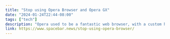 ```yaml
---
title: "Stop using Opera Browser and Opera GX"
date: "2024-01-24T22:44-08:00"
tags: ["tech"]
description: "Opera used to be a fantastic web browser, with a custom high-performance Presto rendering engine and features like tabbed windows that didn`t show up in competing browsers until years later. However, the modern Opera browser is a shadow of its former self, reliant on chasing trends and meme advertising to"
link: https://www.spacebar.news/stop-using-opera-browser/
---
```

